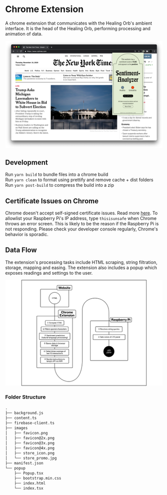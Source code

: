 # Chrome Extension

A chrome extension that communicates with the Healing Orb's ambient interface. It is the head of the Healing Orb, performing processing and animation of data.

![Image](banner.png)

## Development

Run `yarn build` to bundle files into a chrome build  
Run `yarn clean` to format using prettify and remove cache + dist folders  
Run `yarn post-build` to compress the build into a zip

## Certificate Issues on Chrome

Chrome doesn't accept self-signed certificate issues. Read more [here](https://stackoverflow.com/a/58957322/10653440). To allowlist your Raspberry Pi's IP address, type `thisisunsafe` when Chrome throws an error screen. This is likely to be the reason if the Raspberry Pi is not responding. Please check your developer console regularly, Chrome's behavior is sporadic.

## Data Flow

The extension's processing tasks include HTML scraping, string filtration, storage, mapping and easing. The extension also includes a popup which exposes readings and settings to the user.

![Illustration](illu.png)

### Folder Structure

```
.
├── background.js
├── content.ts
├── firebase-client.ts
├── images
│   ├── favicon.png
│   ├── favicon@2x.png
│   ├── favicon@3x.png
│   ├── favicon@4x.png
│   ├── store_icon.png
│   └── store_promo.jpg
├── manifest.json
└── popup
    ├── Popup.tsx
    ├── bootstrap.min.css
    ├── index.html
    └── index.tsx
```
